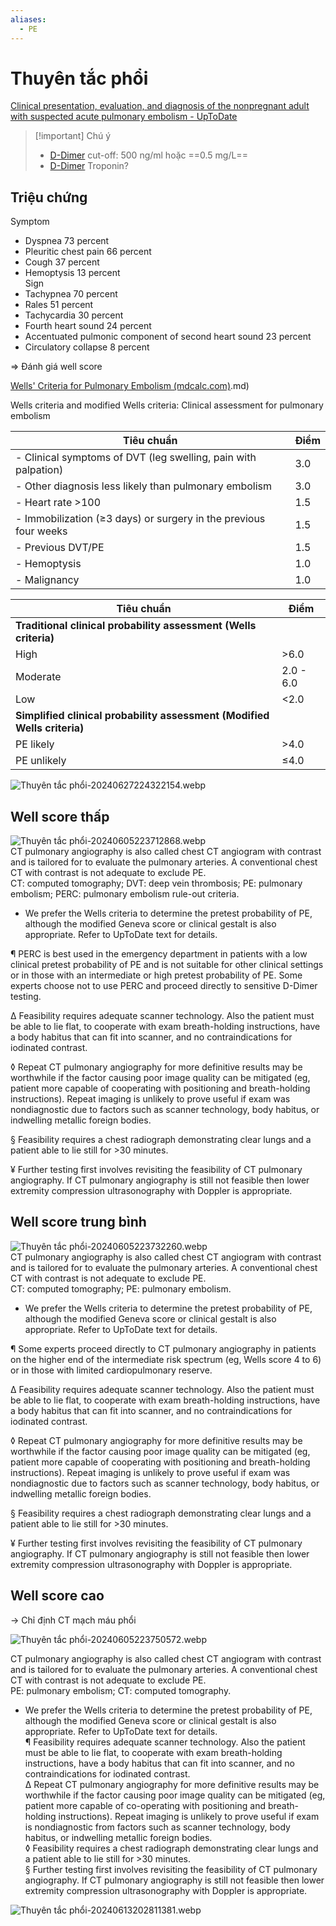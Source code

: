 ```yaml
---
aliases:
  - PE
---
```

# Thuyên tắc phổi  
  
[Clinical presentation, evaluation, and diagnosis of the nonpregnant adult with suspected acute pulmonary embolism - UpToDate](https://www.uptodate.com/contents/clinical-presentation-evaluation-and-diagnosis-of-the-nonpregnant-adult-with-suspected-acute-pulmonary-embolism?source=history_widget)  
  
  
> [!important] Chú ý  
> - [D-Dimer](./D-Dimer.md) cut-off: 500 ng/ml hoặc ==0.5 mg/L==  
> - [D-Dimer](./D-Dimer.md) Troponin?  
  
  
## Triệu chứng  
Symptom  
- Dyspnea	73 percent  
- Pleuritic chest pain	66 percent  
- Cough	37 percent  
- Hemoptysis	13 percent  
Sign  
- Tachypnea	70 percent  
- Rales	51 percent  
- Tachycardia	30 percent  
- Fourth heart sound	24 percent  
- Accentuated pulmonic component of second heart sound	23 percent  
- Circulatory collapse	8 percent  
  
=> Đánh giá well score  
  
[Wells' Criteria for Pulmonary Embolism (mdcalc.com)](mdcalc.com).md)  
  
Wells criteria and modified Wells criteria: Clinical assessment for pulmonary embolism  
  
| Tiêu chuẩn                                                               | Điểm       |  
| ------------------------------------------------------------------------ | ---------- |  
| - Clinical symptoms of DVT (leg swelling, pain with palpation)           | 3.0        |  
| - Other diagnosis less likely than pulmonary embolism                    | 3.0        |  
| - Heart rate >100                                                        | 1.5        |  
| - Immobilization (≥3 days) or surgery in the previous four weeks         | 1.5        |  
| - Previous DVT/PE                                                        | 1.5        |  
| - Hemoptysis                                                             | 1.0        |  
| - Malignancy                                                             | 1.0        |  
  
| Tiêu chuẩn                                                               | Điểm       |  
| ------------------------------------------------------------------------ | ---------- |  
| **Traditional clinical probability assessment (Wells criteria)**         |            |  
| High                                                                     | >6.0       |  
| Moderate                                                                 | 2.0 - 6.0 |  
| Low                                                                      | <2.0       |  
| **Simplified clinical probability assessment (Modified Wells criteria)** |            |  
| PE likely                                                                | >4.0       |  
| PE unlikely                                                              | ≤4.0       |  
  
![Thuyên tắc phổi-20240627224322154.webp](../200%20FILES/201%20Image/Thuy%C3%AAn%20t%E1%BA%AFc%20ph%E1%BB%95i-20240627224322154.webp)  
  
## Well score thấp  
  
![Thuyên tắc phổi-20240605223712868.webp](../200%20FILES/201%20Image/Thuy%C3%AAn%20t%E1%BA%AFc%20ph%E1%BB%95i-20240605223712868.webp)  
CT pulmonary angiography is also called chest CT angiogram with contrast and is tailored for to evaluate the pulmonary arteries. A conventional chest CT with contrast is not adequate to exclude PE.  
CT: computed tomography; DVT: deep vein thrombosis; PE: pulmonary embolism; PERC: pulmonary embolism rule-out criteria.  
  
* We prefer the Wells criteria to determine the pretest probability of PE, although the modified Geneva score or clinical gestalt is also appropriate. Refer to UpToDate text for details.  
  
¶ PERC is best used in the emergency department in patients with a low clinical pretest probability of PE and is not suitable for other clinical settings or in those with an intermediate or high pretest probability of PE. Some experts choose not to use PERC and proceed directly to sensitive D-Dimer testing.  
  
Δ Feasibility requires adequate scanner technology. Also the patient must be able to lie flat, to cooperate with exam breath-holding instructions, have a body habitus that can fit into scanner, and no contraindications for iodinated contrast.  
  
◊ Repeat CT pulmonary angiography for more definitive results may be worthwhile if the factor causing poor image quality can be mitigated (eg, patient more capable of cooperating with positioning and breath-holding instructions). Repeat imaging is unlikely to prove useful if exam was nondiagnostic due to factors such as scanner technology, body habitus, or indwelling metallic foreign bodies.  
  
§ Feasibility requires a chest radiograph demonstrating clear lungs and a patient able to lie still for >30 minutes.  
  
¥ Further testing first involves revisiting the feasibility of CT pulmonary angiography. If CT pulmonary angiography is still not feasible then lower extremity compression ultrasonography with Doppler is appropriate.  
## Well score trung bình  
  
![Thuyên tắc phổi-20240605223732260.webp](../200%20FILES/201%20Image/Thuy%C3%AAn%20t%E1%BA%AFc%20ph%E1%BB%95i-20240605223732260.webp)  
CT pulmonary angiography is also called chest CT angiogram with contrast and is tailored for to evaluate the pulmonary arteries. A conventional chest CT with contrast is not adequate to exclude PE.  
CT: computed tomography; PE: pulmonary embolism.  
  
* We prefer the Wells criteria to determine the pretest probability of PE, although the modified Geneva score or clinical gestalt is also appropriate. Refer to UpToDate text for details.  
  
¶ Some experts proceed directly to CT pulmonary angiography in patients on the higher end of the intermediate risk spectrum (eg, Wells score 4 to 6) or in those with limited cardiopulmonary reserve.  
  
Δ Feasibility requires adequate scanner technology. Also the patient must be able to lie flat, to cooperate with exam breath-holding instructions, have a body habitus that can fit into scanner, and no contraindications for iodinated contrast.  
  
◊ Repeat CT pulmonary angiography for more definitive results may be worthwhile if the factor causing poor image quality can be mitigated (eg, patient more capable of cooperating with positioning and breath-holding instructions). Repeat imaging is unlikely to prove useful if exam was nondiagnostic due to factors such as scanner technology, body habitus, or indwelling metallic foreign bodies.  
  
§ Feasibility requires a chest radiograph demonstrating clear lungs and a patient able to lie still for >30 minutes.  
  
¥ Further testing first involves revisiting the feasibility of CT pulmonary angiography. If CT pulmonary angiography is still not feasible then lower extremity compression ultrasonography with Doppler is appropriate.  
## Well score cao  
-> Chỉ định CT mạch máu phổi  
  
  
![Thuyên tắc phổi-20240605223750572.webp](../200%20FILES/201%20Image/Thuy%C3%AAn%20t%E1%BA%AFc%20ph%E1%BB%95i-20240605223750572.webp)  
  
CT pulmonary angiography is also called chest CT angiogram with contrast and is tailored for to evaluate the pulmonary arteries. A conventional chest CT with contrast is not adequate to exclude PE.  
PE: pulmonary embolism; CT: computed tomography.  
* We prefer the Wells criteria to determine the pretest probability of PE, although the modified Geneva score or clinical gestalt is also appropriate. Refer to UpToDate text for details.  
¶ Feasibility requires adequate scanner technology. Also the patient must be able to lie flat, to cooperate with exam breath-holding instructions, have a body habitus that can fit into scanner, and no contraindications for iodinated contrast.  
Δ Repeat CT pulmonary angiography for more definitive results may be worthwhile if the factor causing poor image quality can be mitigated (eg, patient more capable of co-operating with positioning and breath-holding instructions). Repeat imaging is unlikely to prove useful if exam is nondiagnostic from factors such as scanner technology, body habitus, or indwelling metallic foreign bodies.  
◊ Feasibility requires a chest radiograph demonstrating clear lungs and a patient able to lie still for >30 minutes.  
§ Further testing first involves revisiting the feasibility of CT pulmonary angiography. If CT pulmonary angiography is still not feasible then lower extremity compression ultrasonography with Doppler is appropriate.  
  
  
![Thuyên tắc phổi-20240613202811381.webp](../200%20FILES/201%20Image/Thuy%C3%AAn%20t%E1%BA%AFc%20ph%E1%BB%95i-20240613202811381.webp)